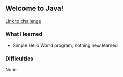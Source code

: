 ## Welcome to Java!

[Link to challenge](https://www.hackerrank.com/challenges/welcome-to-java)

### What I learned
- Simple Hello World program, nothing new learned

### Difficulties
 None.
